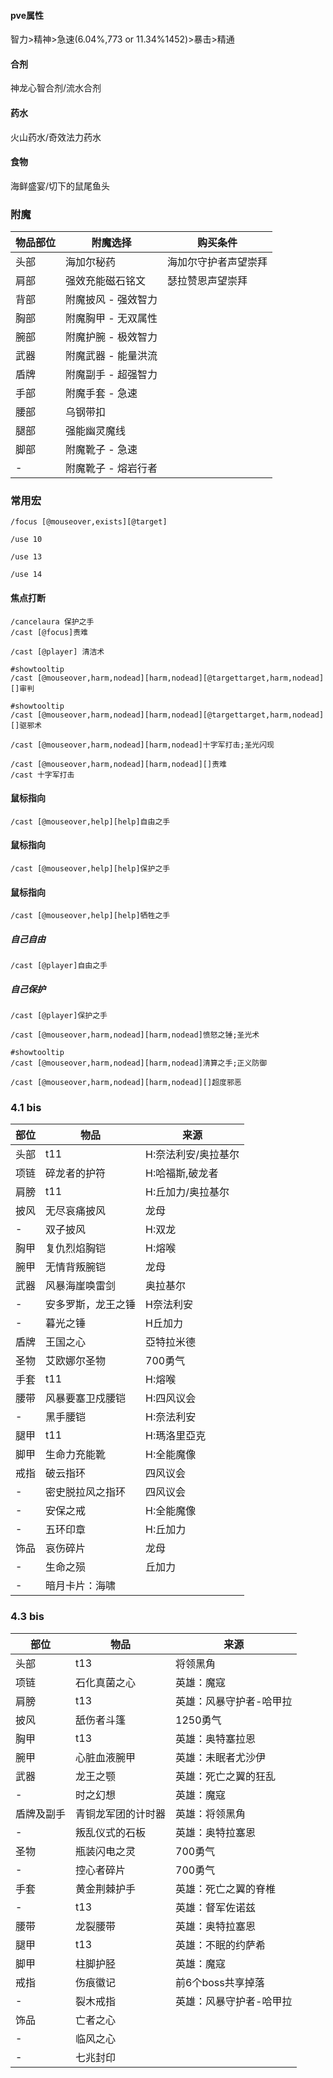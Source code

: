 #### pve属性
智力>精神>急速(6.04%,773 or 11.34%1452)>暴击>精通
#### 合剂
神龙心智合剂/流水合剂
#### 药水
火山药水/奇效法力药水
#### 食物
海鲜盛宴/切下的鼠尾鱼头
### 附魔
物品部位|附魔选择|购买条件
|-|-|-|
头部|海加尔秘药|海加尔守护者声望崇拜
肩部|强效充能磁石铭文|瑟拉赞恩声望崇拜
背部|附魔披风 - 强效智力
胸部|附魔胸甲 - 无双属性
腕部|附魔护腕 - 极效智力
武器|附魔武器 - 能量洪流
盾牌|附魔副手 - 超强智力
手部|附魔手套 - 急速
腰部|乌钢带扣
腿部|强能幽灵魔线
脚部|附魔靴子 - 急速 
-|附魔靴子 - 熔岩行者
### 常用宏
```
/focus [@mouseover,exists][@target]
```
```
/use 10
```
```
/use 13
```
```
/use 14
```
#### 焦点打断
```
/cancelaura 保护之手
/cast [@focus]责难
```
```
/cast [@player] 清洁术
```
```
#showtooltip 
/cast [@mouseover,harm,nodead][harm,nodead][@targettarget,harm,nodead][]审判
```
```
#showtooltip 
/cast [@mouseover,harm,nodead][harm,nodead][@targettarget,harm,nodead][]驱邪术
```
```
/cast [@mouseover,harm,nodead][harm,nodead]十字军打击;圣光闪现
```
```
/cast [@mouseover,harm,nodead][harm,nodead][]责难
/cast 十字军打击
```
#### 鼠标指向
```
/cast [@mouseover,help][help]自由之手
```
#### 鼠标指向
```
/cast [@mouseover,help][help]保护之手
```
#### 鼠标指向
```
/cast [@mouseover,help][help]牺牲之手
```
##### 自己自由
```
/cast [@player]自由之手
```
##### 自己保护
```
/cast [@player]保护之手
```
```
/cast [@mouseover,harm,nodead][harm,nodead]愤怒之锤;圣光术
```
```
#showtooltip 
/cast [@mouseover,harm,nodead][harm,nodead]清算之手;正义防御
```
```
/cast [@mouseover,harm,nodead][harm,nodead][]超度邪恶
```
### 4.1 bis
部位|物品|来源
|-|-|-|
头部|t11|H:奈法利安/奥拉基尔
项链|碎龙者的护符|H:哈福斯,破龙者
肩膀|t11|H:丘加力/奥拉基尔
披风|无尽哀痛披风|龙母
-|双子披风|H:双龙
胸甲|复仇烈焰胸铠|H:熔喉
腕甲|无情背叛腕铠|龙母
武器|风暴海崖唤雷剑|奥拉基尔
-|安多罗斯，龙王之锤|H奈法利安
-|暮光之锤|H丘加力
盾牌|王国之心|亞特拉米德
圣物|艾欧娜尔圣物|700勇气
手套|t11|H:熔喉
腰带|风暴要塞卫戍腰铠|H:四风议会
-|黑手腰铠|H:奈法利安
腿甲|t11|H:瑪洛里亞克
脚甲|生命力充能靴|H:全能魔像
戒指|破云指环|四风议会
-|密史脱拉风之指环|四风议会
-|安保之戒|H:全能魔像
-|五环印章|H:丘加力
饰品|哀伤碎片|龙母
-|生命之殒|丘加力
-|暗月卡片：海啸
### 4.3 bis
部位|物品|来源
|-|-|-|
头部|t13|将领黑角
项链|石化真菌之心|英雄：魔寇
肩膀|t13|英雄：风暴守护者-哈甲拉
披风|舐伤者斗篷|1250勇气
胸甲|t13|英雄：奥特塞拉恩
腕甲|心脏血液腕甲|英雄：未眠者尤沙伊
武器|龙王之颚|英雄：死亡之翼的狂乱
-|时之幻想|英雄：魔寇
盾牌及副手|青铜龙军团的计时器|英雄：将领黑角
-|叛乱仪式的石板|英雄：奥特拉塞恩
圣物|瓶装闪电之灵|700勇气
-|控心者碎片|700勇气
手套|黄金荆棘护手|英雄：死亡之翼的脊椎
-|t13|英雄：督军佐诺兹
腰带|龙裂腰带|英雄：奥特拉塞恩
腿甲|t13|英雄：不眠的约萨希
脚甲|柱脚护胫|英雄：魔寇
戒指|伤痕徽记|前6个boss共享掉落
-|裂木戒指|英雄：风暴守护者-哈甲拉
饰品|亡者之心
-|临风之心
-|七兆封印
